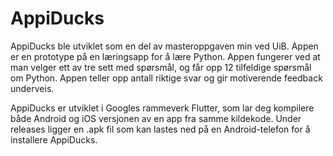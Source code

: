 # AppiDucks

AppiDucks ble utviklet som en del av masteroppgaven min ved UiB.  Appen er en prototype på en læringsapp for å lære Python.  Appen fungerer ved at man velger ett av tre sett med spørsmål, og får opp 12 tilfeldige spørsmål om Python.  Appen teller opp antall riktige svar  og gir motiverende feedback underveis.

AppiDucks er utviklet i Googles rammeverk Flutter, som lar deg kompilere både Android og iOS versjonen av en app fra samme kildekode.  Under releases ligger en .apk fil som kan lastes ned på en Android-telefon for å installere AppiDucks.


